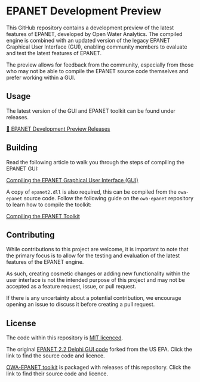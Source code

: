 # EPANET Development Preview

This GitHub repository contains a development preview of the latest features of EPANET, developed by Open Water Analytics. The compiled engine is combined with an updated version of the legacy EPANET Graphical User Interface (GUI), enabling community members to evaluate and test the latest features of EPANET.

The preview allows for feedback from the community, especially from those who may not be able to compile the EPANET source code themselves and prefer working within a GUI.

## Usage

The latest version of the GUI and EPANET toolkit can be found under releases.

[📁 EPANET Development Preview Releases](https://github.com/modelcreate/epanet-dev-gui/releases)

## Building

Read the following article to walk you through the steps of compiling the EPANET GUI:

[Compiling the EPANET Graphical User Interface (GUI)](https://epanetjs.com/blog/2023/04/09/how-to-compile-the-epanet-gui/)

A copy of `epanet2.dll` is also required, this can be compiled from the `owa-epanet` source code. Follow the following guide on the `owa-epanet` repository to learn how to compile the toolkit:

[Compiling the EPANET Toolkit](https://github.com/OpenWaterAnalytics/EPANET/blob/dev/BUILDING.md)

## Contributing

While contributions to this project are welcome, it is important to note that the primary focus is to allow for the testing and evaluation of the latest features of the EPANET engine.

As such, creating cosmetic changes or adding new functionality within the user interface is not the intended purpose of this project and may not be accepted as a feature request, issue, or pull request.

If there is any uncertainty about a potential contribution, we encourage opening an issue to discuss it before creating a pull request.

## License

The code within this repository is [MIT licenced](https://github.com/modelcreate/epanet-dev-gui/blob/master/LICENSE).

The original [EPANET 2.2 Delphi GUI code](https://github.com/USEPA/EPANET2.2) forked from the US EPA. Click the link to find the source code and licence.

[OWA-EPANET toolkit](https://github.com/OpenWaterAnalytics/EPANET) is packaged with releases of this repository. Click the link to find their source code and licence.
